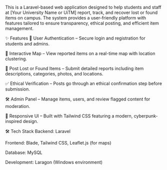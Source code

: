 This is a Laravel-based web application designed to help students and staff at [Your University Name or UiTM] report, track, and recover lost or found items on campus. The system provides a user-friendly platform with features tailored to ensure transparency, ethical posting, and efficient item management.

✨ Features
🔐 User Authentication – Secure login and registration for students and admins.

📍 Interactive Map – View reported items on a real-time map with location clustering.

🧾 Post Lost or Found Items – Submit detailed reports including item descriptions, categories, photos, and locations.

✅ Ethical Verification – Posts go through an ethical confirmation step before submission.

🛠️ Admin Panel – Manage items, users, and review flagged content for moderation.

💬 Responsive UI – Built with Tailwind CSS featuring a modern, cyberpunk-inspired design.

🛠️ Tech Stack
Backend: Laravel

Frontend: Blade, Tailwind CSS, Leaflet.js (for maps)

Database: MySQL

Development: Laragon (Windows environment)
